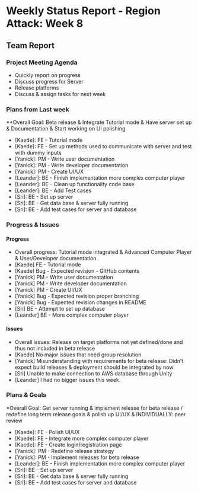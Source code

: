 # Weekly Status Report - Region Attack: Week 8

## Team Report

### Project Meeting Agenda

* Quickly report on progress
* Discuss progress for Server
* Release platforms
* Discuss & assign tasks for next week

### Plans from Last week
**Overall Goal: Beta release & Integrate Tutorial mode & Have server set up & Documentation & Start working on UI polishing
* [Kaede]: FE - Tutorial mode
* [Kaede]: FE - Set up methods used to communicate with server and test with dummy inputs
* [Yanick]: PM - Write user documentation
* [Yanick]: PM - Write developer documentation
* [Yanick]: PM - Create UI/UX
* [Leander]: BE -  Finish implementation more complex computer player
* [Leander]: BE - Clean up functionality code base
* [Leander]: BE - Add Test cases
* [Sri]: BE - Set up server
* [Sri]: BE - Get data base & server fully running
* [Sri]: BE - Add test cases for server and database

### Progress & Issues

#### Progress

* Overall progress: Tutorial mode integrated & Advanced Computer Player & User/Developer documentation
* [Kaede] FE - Tutorial mode
* [Kaede] Bug - Expected revision - GitHub contents
* [Yanick] PM - Write user documentation
* [Yanick] PM - Write developer documentation
* [Yanick] PM - Create UI/UX
* [Yanick] Bug - Expected revision proper branching
* [Yanick] Bug - Expected revision changes in README
* [Sri] BE - Attempt to set up database
* [Leander] BE - More complex computer player

#### Issues
* Overall issues: Release on target platforms not yet defined/done and thus not included in beta release
* [Kaede] No major issues that need group resolution.
* [Yanick] Misunderstanding with requirements for beta release: Didn’t expect build releases & deployment should be integrated by now
* [Sri] Unable to make connection to AWS database through Unity
* [Leander] I had no bigger issues this week.


### Plans & Goals
*Overall Goal: Get server running & implement release for beta release / redefine long term release goals & polish up UI/UX & INDIVIDUALLY: peer review
* [Kaede]: FE - Polish UI/UX
* [Kaede]: FE - Integrate more complex computer player
* [Kaede]: FE - Create login/registration page
* [Yanick]: PM - Redefine release strategy
* [Yanick]: PM - Implement releases for beta release
* [Leander]: BE -  Finish implementation more complex computer player
* [Sri]: BE - Set up server
* [Sri]: BE - Get data base & server fully running
* [Sri]: BE - Add test cases for server and database
